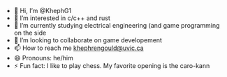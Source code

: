 - 👋 Hi, I’m @KhephG1
- 👀 I’m interested in c/c++ and rust
- 🌱 I’m currently studying electrical engineering (and game programming on the side
- 💞️ I’m looking to collaborate on game developement
- 📫 How to reach me khephrengould@uvic.ca
- 😄 Pronouns: he/him
- ⚡ Fun fact: I like to play chess. My favorite opening is the caro-kann

<!---
KhephG1/KhephG1 is a ✨ special ✨ repository because its `README.md` (this file) appears on your GitHub profile.
You can click the Preview link to take a look at your changes.
--->
